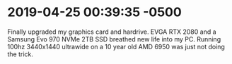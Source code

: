 # 2019-04-25 00:39:35 -0500

Finally upgraded my graphics card and hardrive. EVGA RTX 2080 and a Samsung Evo 970 NVMe 2TB SSD breathed new life into my PC. Running 100hz 3440x1440 ultrawide on a 10 year old AMD 6950 was just not doing the trick.

